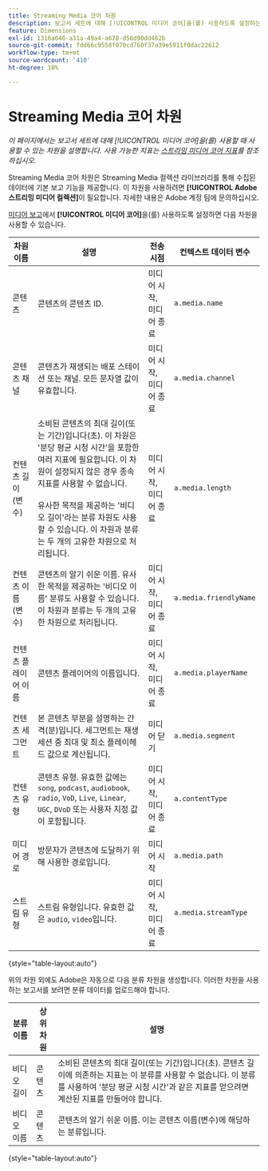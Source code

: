 ```yaml
---
title: Streaming Media 코어 차원
description: 보고서 세트에 대해 [!UICONTROL 미디어 코어]을(를) 사용하도록 설정하는 경우 사용할 수 있는 차원입니다.
feature: Dimensions
exl-id: 1316a646-a31a-49a4-a670-d56d90dd462b
source-git-commit: fdd66c9558f070cd760f37a39e5911f0dac22612
workflow-type: tm+mt
source-wordcount: '410'
ht-degree: 10%

---
```


# Streaming Media 코어 차원

*이 페이지에서는 보고서 세트에 대해 [!UICONTROL 미디어 코어]을(를) 사용할 때 사용할 수 있는 차원을 설명합니다. 사용 가능한 지표는 [스트리밍 미디어 코어 지표](../metrics/sm-core.md)를 참조하십시오.*

Streaming Media 코어 차원은 Streaming Media 컬렉션 라이브러리를 통해 수집된 데이터에 기본 보고 기능을 제공합니다. 이 차원을 사용하려면 **[!UICONTROL Adobe 스트리밍 미디어 컬렉션]**&#x200B;이 필요합니다. 자세한 내용은 Adobe 계정 팀에 문의하십시오.

[미디어 보고](/help/admin/admin/c-manage-report-suites/c-edit-report-suites/media-management.md)에서 **[!UICONTROL 미디어 코어]**&#x200B;을(를) 사용하도록 설정하면 다음 차원을 사용할 수 있습니다.

| 차원 이름 | 설명 | 전송 시점 | 컨텍스트 데이터 변수 |
| --- | --- | --- | --- |
| 콘텐츠 | 콘텐츠의 콘텐츠 ID. | 미디어 시작, 미디어 종료 | `a.media.name` |
| 콘텐츠 채널 | 콘텐츠가 재생되는 배포 스테이션 또는 채널. 모든 문자열 값이 유효합니다. | 미디어 시작, 미디어 종료 | `a.media.channel` |
| 컨텐츠 길이(변수) | 소비된 콘텐츠의 최대 길이(또는 기간)입니다(초). 이 차원은 &#39;분당 평균 시청 시간&#39;을 포함한 여러 지표에 필요합니다. 이 차원이 설정되지 않은 경우 종속 지표를 사용할 수 없습니다.<br><br>유사한 목적을 제공하는 &#39;비디오 길이&#39;라는 분류 차원도 사용할 수 있습니다. 이 차원과 분류는 두 개의 고유한 차원으로 처리됩니다. | 미디어 시작, 미디어 종료 | `a.media.length` |
| 컨텐츠 이름(변수) | 콘텐츠의 알기 쉬운 이름. 유사한 목적을 제공하는 &#39;비디오 이름&#39; 분류도 사용할 수 있습니다. 이 차원과 분류는 두 개의 고유한 차원으로 처리됩니다. | 미디어 시작, 미디어 종료 | `a.media.friendlyName` |
| 컨텐츠 플레이어 이름 | 콘텐츠 플레이어의 이름입니다. | 미디어 시작, 미디어 종료 | `a.media.playerName` |
| 컨텐츠 세그먼트 | 본 콘텐츠 부분을 설명하는 간격(분)입니다. 세그먼트는 재생 세션 중 최대 및 최소 플레이헤드 값으로 계산됩니다. | 미디어 닫기 | `a.media.segment` |
| 컨텐츠 유형 | 콘텐츠 유형. 유효한 값에는 `song`, `podcast`, `audiobook`, `radio`, `VoD`, `Live`, `Linear`, `UGC`, `DVoD` 또는 사용자 지정 값이 포함됩니다. | 미디어 시작, 미디어 종료 | `a.contentType` |
| 미디어 경로 | 방문자가 콘텐츠에 도달하기 위해 사용한 경로입니다. | 미디어 시작 | `a.media.path` |
| 스트림 유형 | 스트림 유형입니다. 유효한 값은 `audio`, `video`입니다. | 미디어 시작, 미디어 종료 | `a.media.streamType` |

{style="table-layout:auto"}

위의 차원 외에도 Adobe은 자동으로 다음 분류 차원을 생성합니다. 이러한 차원을 사용하는 보고서를 보려면 분류 데이터를 업로드해야 합니다.

| 분류 이름 | 상위 차원 | 설명 |
| --- | --- | --- |
| 비디오 길이 | 콘텐츠 | 소비된 콘텐츠의 최대 길이(또는 기간)입니다(초). 콘텐츠 길이에 의존하는 지표는 이 분류를 사용할 수 없습니다. 이 분류를 사용하여 &#39;분당 평균 시청 시간&#39;과 같은 지표를 얻으려면 계산된 지표를 만들어야 합니다. |
| 비디오 이름 | 콘텐츠 | 콘텐츠의 알기 쉬운 이름. 이는 콘텐츠 이름(변수)에 해당하는 분류입니다. |

{style="table-layout:auto"}
